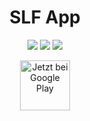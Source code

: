<h1 align="center">SLF App</h1>
<p align="center">
<a href="https://github.com/slftool/App/blob/master/LICENSE"><img src="https://img.shields.io/github/license/SLFTool/App.svg"></a>
<a><img src="https://img.shields.io/github/last-commit/slftool/App.svg"></a>
<a href="https://discord.gg/rpvdY42"><img src="https://discordapp.com/api/guilds/365206523749728266/embed.png"></a>
</p>
<p align="center">
<a href='https://play.google.com/store/apps/details?id=me.neocode.slftool&pcampaignid=MKT-Other-global-all-co-prtnr-py-PartBadge-Mar2515-1'><img height="80px" alt='Jetzt bei Google Play' src='https://play.google.com/intl/en_us/badges/images/generic/de_badge_web_generic.png'/></a>
</p>
